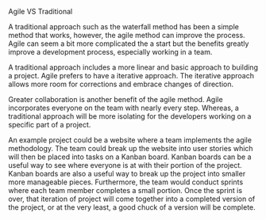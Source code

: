 Agile VS Traditional

A traditional approach such as the waterfall method has been a simple method that works, however, the 
agile method can improve the process. Agile can seem a bit more complicated the a start but the benefits 
greatly improve a development process, especially working in a team.

A traditional approach includes a more linear and basic approach to building a project. Agile prefers
to have a iterative approach. The iterative approach allows more room for corrections and embrace changes
of direction. 

Greater collaboration is another benefit of the agile method. Agile incorporates everyone on the team with
nearly every step. Whereas, a traditional approach will be more isolating for the developers working on a 
specific part of a project.  



An example project could be a website where a team implements the agile methodology. The team could 
break up the website into user stories which will then be placed into tasks on a Kanban board. Kanban 
boards can be a useful way to see where everyone is at with their portion of the project. Kanban boards 
are also a useful way to break up the project into smaller more manageable pieces. Furthermore, the team 
would conduct sprints where each team member completes a small portion. Once the sprint is over, that 
iteration of project will come together into a completed version of the project, or at the very least, a 
good chuck of a version will be complete.  